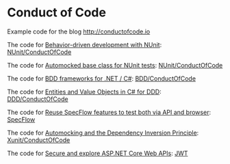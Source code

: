 # Conduct of Code

Example code for the blog http://conductofcode.io

The code for [Behavior-driven development with NUnit](http://conductofcode.io/post/behavior-driven-development-with-nunit/): [NUnit/ConductOfCode](/NUnit/ConductOfCode)

The code for [Automocked base class for NUnit tests](http://conductofcode.io/post/automocked-base-class-for-nunit-tests/): [NUnit/ConductOfCode](/NUnit/ConductOfCode)

The code for [BDD frameworks for .NET / C#](http://conductofcode.io/post/bdd-frameworks-for-dotnet-csharp/): [BDD/ConductOfCode](/BDD/ConductOfCode)

The code for [Entities and Value Objects in C# for DDD](http://conductofcode.io/post/entities-and-value-objects-in-csharp-for-ddd/): [DDD/ConductOfCode](/DDD/ConductOfCode)

The code for [Reuse SpecFlow features to test both via API and browser](http://conductofcode.io/post/reuse-specflow-features-to-test-both-via-api-and-browser/): [SpecFlow](/SpecFlow)

The code for [Automocking and the Dependency Inversion Principle](http://conductofcode.io/post/automocking-and-the-dependency-inversion-principle/): [Xunit/ConductOfCode](/Xunit/ConductOfCode)

The code for [Secure and explore ASP.NET Core Web APIs](http://conductofcode.io/post/secure-and-explore-aspnet-core-web-apis/): [JWT](/JWT)

